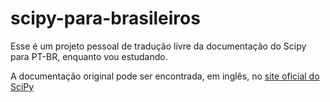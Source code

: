 # scipy-para-brasileiros

Esse é um projeto pessoal de tradução livre da documentação do Scipy para PT-BR, enquanto vou estudando.

A documentação original pode ser encontrada, em inglês, no [site oficial do SciPy](https://docs.scipy.org/doc/scipy/reference/index.html)

